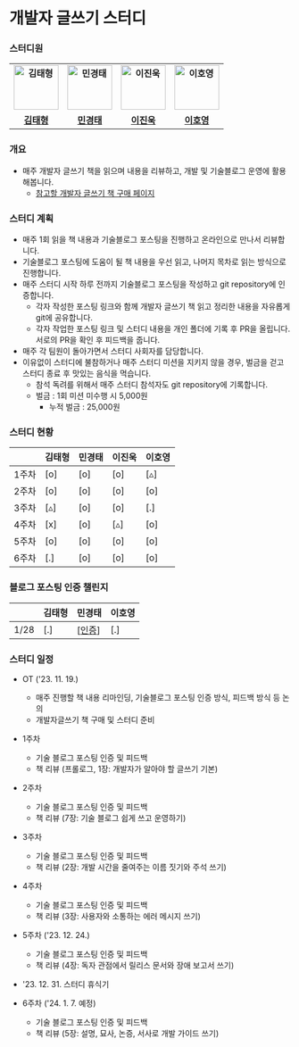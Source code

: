 # 개발자 글쓰기 스터디



### 스터디원

<div align="center">
  <table style="font-weight: bold">
      <tr>
          <td align="center">
              <a href="https://github.com/uuu1101">                 
                  <img alt="김태형" src="https://avatars.githubusercontent.com/uuu1101" width="80" />            
              </a>
          </td>
          <td align="center">
              <a href="https://github.com/applebuddy">                 
                  <img alt="민경태" src="https://avatars.githubusercontent.com/applebuddy" width="80" />            
              </a>
          </td>
          <td align="center">
              <a href="https://github.com/jinukeu">                 
                  <img alt="이진욱" src="https://avatars.githubusercontent.com/jinukeu" width="80" />            
              </a>
          </td>
          <td align="center">
              <a href="https://github.com/llghdud921">                 
                  <img alt="이호영" src="https://avatars.githubusercontent.com/llghdud921" width="80" />            
              </a>
          </td>
      </tr>
      <tr> 
          <td align="center">
            <a href="https://taetae-dev.tistory.com">김태형</a>
          </td>
          <td align="center">
            <a href="https://0urtrees.tistory.com">민경태</a>
          </td>
          <td align="center">
            <a href="https://jinukeu.hashnode.dev">이진욱</a>
          </td>
          <td align="center">
            <a href="https://medium.com/@llghdud921">이호영</a>
          </td>
      </tr>
  </table>
</div>




### 개요

- 매주 개발자 글쓰기 책을 읽으며 내용을 리뷰하고, 개발 및 기술블로그 운영에 활용해봅니다.
  - [참고할 개발자 글쓰기 책 구매 페이지](https://www.yes24.com/Product/Goods/79378905)



### 스터디 계획

- 매주 1회 읽을 책 내용과 기술블로그 포스팅을 진행하고 온라인으로 만나서 리뷰합니다.
- 기술블로그 포스팅에 도움이 될 책 내용을 우선 읽고, 나머지 목차로 읽는 방식으로 진행합니다.
- 매주 스터디 시작 하루 전까지 기술블로그 포스팅을 작성하고 git repository에 인증합니다.
  - 각자 작성한 포스팅 링크와 함께 개발자 글쓰기 책 읽고 정리한 내용을 자유롭게 git에 공유합니다.
  - 각자 작업한 포스팅 링크 및 스터디 내용을 개인 폴더에 기록 후 PR을 올립니다. 서로의 PR을 확인 후 피드백을 줍니다.
- 매주 각 팀원이 돌아가면서 스터디 사회자를 담당합니다.
- 이유없이 스터디에 불참하거나 매주 스터디 미션을 지키지 않을 경우, 벌금을 걷고 스터디 종료 후 맛있는 음식을 먹습니다.
  - 참석 독려를 위해서 매주 스터디 참석자도 git repository에 기록합니다.
  - 벌금 : 1회 미션 미수행 시 5,000원
    - 누적 벌금 : 25,000원

### 스터디 현황
| |김태형|민경태|이진욱|이호영|
|------|---|---|---|---|
|1주차|[o]|[o]|[o]|[▵]|
|2주차|[o]|[o]|[o]|[o]|
|3주차|[▵]|[o]|[o]|[.]|
|4주차|[x]|[o]|[▵]|[o]|
|5주차|[o]|[o]|[o]|[o]|
|6주차|[.]|[o]|[o]|[o]|

### 블로그 포스팅 인증 챌린지

| |김태형|민경태|이호영|
|------|---|---|---|
|1/28|[.]|[[인증](https://0urtrees.tistory.com/413)]|[.]|


### 스터디 일정

- OT ('23. 11. 19.)
  - 매주 진행할 책 내용 리마인딩, 기술블로그 포스팅 인증 방식, 피드백 방식 등 논의
  - 개발자글쓰기 책 구매 및 스터디 준비
- 1주차
  - 기술 블로그 포스팅 인증 및 피드백
  - 책 리뷰 (프롤로그, 1장: 개발자가 알아야 할 글쓰기 기본)
- 2주차
  - 기술 블로그 포스팅 인증 및 피드백
  - 책 리뷰 (7장: 기술 블로그 쉽게 쓰고 운영하기)
- 3주차
  - 기술 블로그 포스팅 인증 및 피드백
  - 책 리뷰 (2장: 개발 시간을 줄여주는 이름 짓기와 주석 쓰기)
- 4주차
  - 기술 블로그 포스팅 인증 및 피드백
  - 책 리뷰 (3장: 사용자와 소통하는 에러 메시지 쓰기)
- 5주차 ('23. 12. 24.)
  - 기술 블로그 포스팅 인증 및 피드백
  - 책 리뷰 (4장: 독자 관점에서 릴리스 문서와 장애 보고서 쓰기)

- '23. 12. 31. 스터디 휴식기

- 6주차 ('24. 1. 7. 예정)
  - 기술 블로그 포스팅 인증 및 피드백
  - 책 리뷰 (5장: 설명, 묘사, 논증, 서사로 개발 가이드 쓰기)

